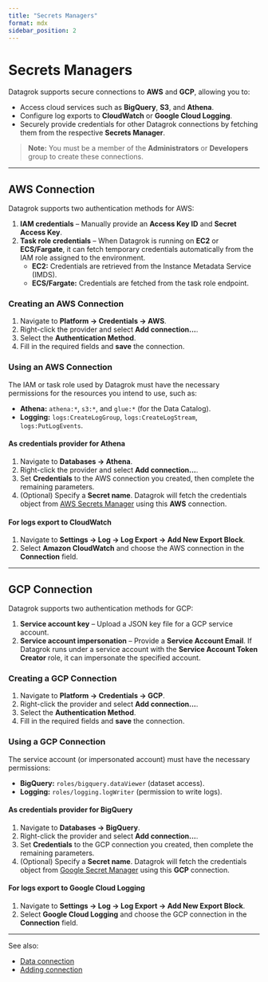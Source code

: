 ```yaml
---
title: "Secrets Managers"
format: mdx
sidebar_position: 2
---
```


# Secrets Managers

Datagrok supports secure connections to **AWS** and **GCP**, allowing you to:

- Access cloud services such as **BigQuery**, **S3**, and **Athena**.
- Configure log exports to **CloudWatch** or **Google Cloud Logging**.
- Securely provide credentials for other Datagrok connections by fetching them from the respective **Secrets Manager**.

> **Note:** You must be a member of the **Administrators** or **Developers** group to create these connections.

---

## AWS Connection

Datagrok supports two authentication methods for AWS:

1. **IAM credentials** – Manually provide an **Access Key ID** and **Secret Access Key**.
2. **Task role credentials** – When Datagrok is running on **EC2** or **ECS/Fargate**, it can fetch temporary credentials automatically from the IAM role assigned to the environment.
    - **EC2:** Credentials are retrieved from the Instance Metadata Service (IMDS).
    - **ECS/Fargate:** Credentials are fetched from the task role endpoint.

### Creating an AWS Connection
1. Navigate to **Platform → Credentials → AWS**.
2. Right-click the provider and select **Add connection...**.
3. Select the **Authentication Method**.
4. Fill in the required fields and **save** the connection.

### Using an AWS Connection
The IAM or task role used by Datagrok must have the necessary permissions for the resources you intend to use, such as:

- **Athena:** `athena:*`, `s3:*`, and `glue:*` (for the Data Catalog).
- **Logging:** `logs:CreateLogGroup`, `logs:CreateLogStream`, `logs:PutLogEvents`.

#### As credentials provider for Athena
1. Navigate to **Databases → Athena**.
2. Right-click the provider and select **Add connection...**.
3. Set **Credentials** to the AWS connection you created, then complete the remaining parameters.
4. (Optional) Specify a **Secret name**. Datagrok will fetch the credentials object from [AWS Secrets Manager](https://docs.aws.amazon.com/secretsmanager/latest/userguide/introduction.html) using this **AWS** connection.

#### For logs export to CloudWatch
1. Navigate to **Settings → Log → Log Export → Add New Export Block**.
2. Select **Amazon CloudWatch** and choose the AWS connection in the **Connection** field.

---

## GCP Connection

Datagrok supports two authentication methods for GCP:

1. **Service account key** – Upload a JSON key file for a GCP service account.
2. **Service account impersonation** – Provide a **Service Account Email**. If Datagrok runs under a service account with the **Service Account Token Creator** role, it can impersonate the specified account.

### Creating a GCP Connection
1. Navigate to **Platform → Credentials → GCP**.
2. Right-click the provider and select **Add connection...**.
3. Select the **Authentication Method**.
4. Fill in the required fields and **save** the connection.

### Using a GCP Connection
The service account (or impersonated account) must have the necessary permissions:

- **BigQuery:** `roles/bigquery.dataViewer` (dataset access).
- **Logging:** `roles/logging.logWriter` (permission to write logs).

#### As credentials provider for BigQuery
1. Navigate to **Databases → BigQuery**.
2. Right-click the provider and select **Add connection...**.
3. Set **Credentials** to the GCP connection you created, then complete the remaining parameters.
4. (Optional) Specify a **Secret name**. Datagrok will fetch the credentials object from [Google Secret Manager](https://cloud.google.com/security/products/secret-manager) using this **GCP** connection.

#### For logs export to Google Cloud Logging
1. Navigate to **Settings → Log → Log Export → Add New Export Block**.
2. Select **Google Cloud Logging** and choose the GCP connection in the **Connection** field.

---

See also:

* [Data connection](../../access/access.md#data-connection)
* [Adding connection](../../access/databases/databases.md#adding-connection)
